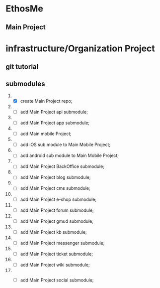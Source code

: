 # EthosMe

## Main Project


# infrastructure/Organization Project

## git tutorial

## submodules

1. - [X] create Main Project repo;
2. - [ ] add Main Project api submodule;
3. - [ ] add Main Project app submodule;
4. -  [ ] add Main mobile Project;
5. - [ ] add iOS sub module to Main Mobile Project;
6. - [ ] add android sub module to Main Mobile Project;
7. - [ ] add Main Project BackOffice submodule;
8. - [ ] add Main Project blog submodule;
9. - [ ] add Main Project cms submodule;
10. - [ ] add Main Project e-shop submodule;
11. - [ ] add Main Project forum submodule;
12. - [ ] add Main Project gmud submodule;
13. - [ ] add Main Project kb submodule;
14. - [ ] add Main Project messenger submodule;
15. - [ ] add Main Project ticket submodule;
16. - [ ] add Main Project wiki  submodule;
17. - [ ] add Main Project social submodule;

